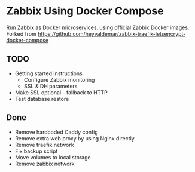 # Zabbix Using Docker Compose

Run Zabbix as Docker microservices, using official Zabbix Docker images.
Forked from https://github.com/heyvaldemar/zabbix-traefik-letsencrypt-docker-compose

## TODO
- Getting started instructions
  - Configure Zabbix monitoring
  - SSL & DH parameters
- Make SSL optional - fallback to HTTP
- Test database restore

## Done
- Remove hardcoded Caddy config
- Remove extra web proxy by using Nginx directly
- Remove traefik network
- Fix backup script
- Move volumes to local storage
- Remove zabbix network
